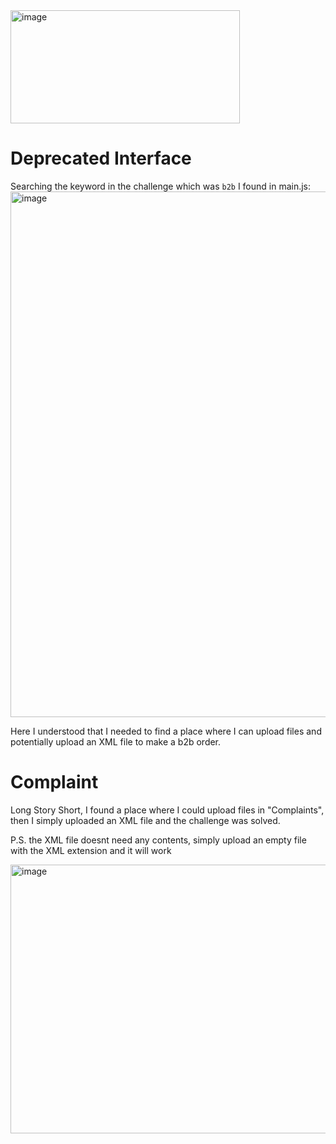 <img width="367" height="181" alt="image" src="https://github.com/user-attachments/assets/10585c58-1f52-49d6-b2be-c36089238c2e" />

# Deprecated Interface
Searching the keyword in the challenge which was `b2b` I found in main.js:
<img width="1599" height="841" alt="image" src="https://github.com/user-attachments/assets/9d75abf0-42d8-41d9-80ff-c34c14cca259" />

Here I understood that I needed to find a place where I can upload files and potentially upload an XML file to make a b2b order.


# Complaint
Long Story Short, I found a place where I could upload files in "Complaints", then I simply uploaded an XML file and the challenge was solved.

P.S. the XML file doesnt need any contents, simply upload an empty file with the XML extension and it will work

<img width="661" height="430" alt="image" src="https://github.com/user-attachments/assets/b14e8635-c68f-4b89-817c-567a4d83bea9" />
